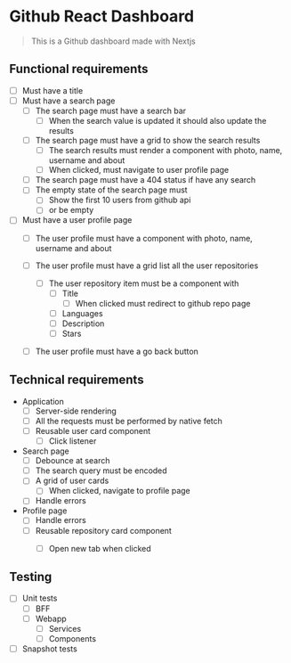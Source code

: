 # Github React Dashboard
> This is a Github dashboard made with Nextjs 

## Functional requirements

- [ ] Must have a title
- [ ] Must have a search page
  - [ ] The search page must have a search bar
    - [ ] When the search value is updated it should also update the results
  - [ ] The search page must have a grid to show the search results
    - [ ] The search results must render a component with photo, name, username and about
    - [ ] When clicked, must navigate to user profile page
  - [ ] The search page must have a 404 status if have any search
  - [ ] The empty state of the search page must
    - [ ] Show the first 10 users from github api 
    - [ ] or be empty
- [ ] Must have a user profile page
  - [ ] The user profile must have a component with photo, name, username and about
  - [ ] The user profile must have a grid list all the user repositories
    - [ ] The user repository item must be a component with
      - [ ] Title
        - [ ] When clicked must redirect to github repo page
      - [ ] Languages
      - [ ] Description
      - [ ] Stars
  - [ ] The user profile must have a go back button 


## Technical requirements

- Application
    - [ ] Server-side rendering
    - [ ] All the requests must be performed by native fetch
    - [ ] Reusable user card component
        - [ ] Click listener
        
- Search page
    - [ ] Debounce at search
    - [ ] The search query must be encoded
    - [ ] A grid of user cards
        - [ ] When clicked, navigate to profile page
    - [ ] Handle errors

- Profile page
    - [ ] Handle errors
    - [ ] Reusable repository card component
        - [ ] Open new tab when clicked


## Testing

- [ ] Unit tests
    - [ ] BFF
    - [ ] Webapp
        - [ ] Services
        - [ ] Components
- [ ] Snapshot tests
